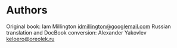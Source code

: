 Authors
=======

Original book: Iam Millington <idmillington@googlemail.com>
Russian translation and DocBook conversion: Alexander Yakovlev <keloero@oreolek.ru>
